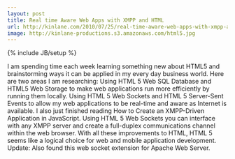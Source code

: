 ```yaml
---
layout: post
title: Real time Aware Web Apps with XMPP and HTML
url: http://kinlane.com/2010/07/25/real-time-aware-web-apps-with-xmpp-and-html/
image: http://kinlane-productions.s3.amazonaws.com/html5.jpg
---
```

{% include JB/setup %}
<p>
     I am spending time each week learning something new about HTML5 and brainstorming ways it can be applied in my every day business world. Here are two areas I am researching: Using HTML 5 Web SQL Database and HTML5 Web Storage to make web applications run more efficiently by running them locally. Using HTML 5 Web Sockets and HTML 5 Server-Sent Events to allow my web applications to be real-time and aware as Internet is available. I also just finished reading How to Create an XMPP-Driven Application in JavaScript. Using HTML 5 Web Sockets you can interface with any XMPP server and create a full-duplex communications channel within the web browser. With all these improvements to HTML, HTML 5 seems like a logical choice for web and mobile application development. Update: Also found this web socket extension for Apache Web Server.
</p>